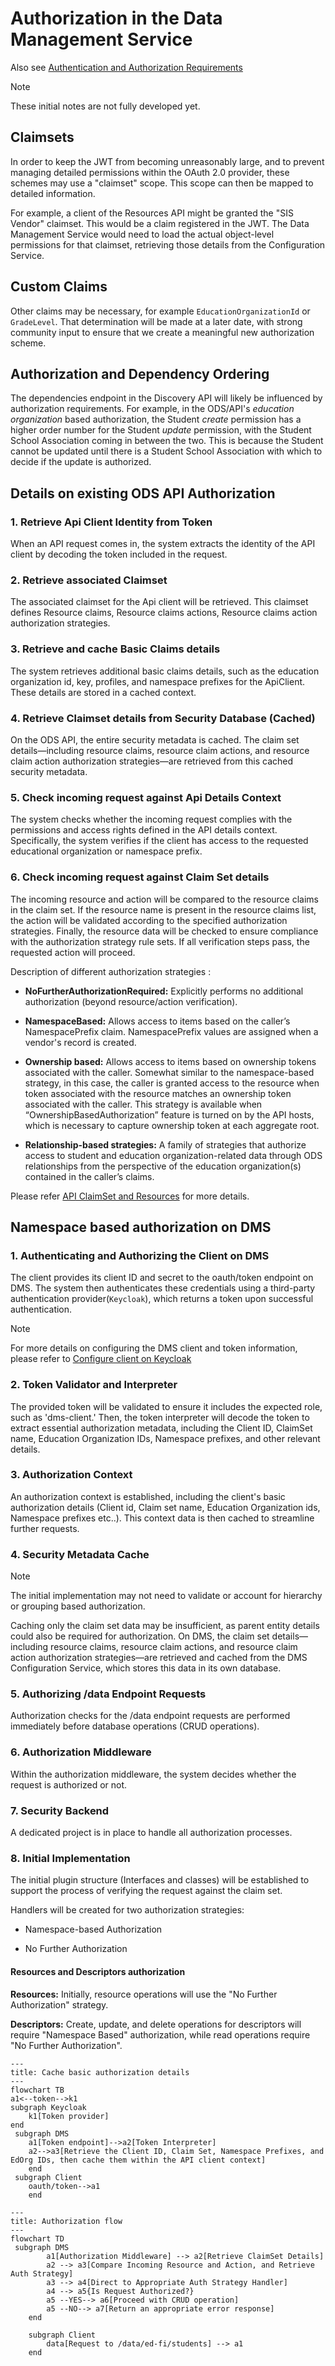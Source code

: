# Authorization in the Data Management Service

Also see [Authentication and Authorization Requirements](../AUTH.md)

> [!NOTE]
> These initial notes are not fully developed yet.

## Claimsets

In order to keep the JWT from becoming unreasonably large, and to prevent
managing detailed permissions within the OAuth 2.0 provider, these schemes may
use a "claimset" scope. This scope can then be mapped to detailed
information.

For example, a client of the Resources API might be granted the "SIS Vendor"
claimset. This would be a claim registered in the JWT. The Data Management
Service would need to load the actual object-level permissions for that
claimset, retrieving those details from the Configuration Service.

## Custom Claims

Other claims may be necessary, for example `EducationOrganizationId` or
`GradeLevel`. That determination will be made at a later date, with strong
community input to ensure that we create a meaningful new authorization scheme.

## Authorization and Dependency Ordering

The dependencies endpoint in the Discovery API will likely be influenced by
authorization requirements. For example, in the ODS/API's _education
organization_ based authorization, the Student _create_ permission has a higher
order number for the Student _update_ permission, with the Student School
Association coming in between the two. This is because the Student cannot be
updated until there is a Student School Association with which to decide if the
update is authorized.

## Details on existing ODS API Authorization

### 1. Retrieve Api Client Identity from Token

When an API request comes in, the system extracts the identity of the API client
by decoding the token included in the request.

### 2. Retrieve associated Claimset

The associated claimset for the Api client will be retrieved. This claimset
defines Resource claims, Resource claims actions, Resource claims action
authorization strategies.

### 3. Retrieve and cache Basic Claims details

The system retrieves additional basic claims details, such as the education
organization id, key, profiles, and namespace prefixes for the ApiClient. These
details are stored in a cached context.

### 4. Retrieve Claimset details from Security Database (Cached)

On the ODS API, the entire security metadata is cached. The claim set
details—including resource claims, resource claim actions, and resource claim
action authorization strategies—are retrieved from this cached security
metadata.

### 5. Check incoming request against Api Details Context

The system checks whether the incoming request complies with the permissions and
access rights defined in the API details context. Specifically, the system
verifies if the client has access to the requested educational organization or
namespace prefix.

### 6. Check incoming request against Claim Set details

The incoming resource and action will be compared to the resource claims in the
claim set. If the resource name is present in the resource claims list, the
action will be validated according to the specified authorization strategies.
Finally, the resource data will be checked to ensure compliance with the
authorization strategy rule sets. If all verification steps pass, the requested
action will proceed.

Description of different authorization strategies :

* **NoFurtherAuthorizationRequired:** Explicitly performs no additional
  authorization (beyond resource/action verification).

* **NamespaceBased:** Allows access to items based on the caller’s NamespacePrefix
  claim. NamespacePrefix values are assigned when a vendor's record is created.

* **Ownership based:** Allows access to items based on ownership tokens associated
  with the caller. Somewhat similar to the namespace-based strategy, in this
  case, the caller is granted access to the resource when token associated with
  the resource matches an ownership token associated with the caller. This
  strategy is available when “OwnershipBasedAuthorization” feature is turned on
  by the API hosts, which is necessary to capture ownership token at each
  aggregate root.

* **Relationship-based strategies:** A family of strategies that authorize access to
  student and education organization-related data through ODS relationships from
  the perspective of the education organization(s) contained in the caller’s
  claims.

Please refer [API ClaimSet and
Resources](https://edfi.atlassian.net/wiki/spaces/ODSAPIS3V61/pages/18810069/API+Claim+Sets+Resources)
for more details.

## Namespace based authorization on DMS

### 1. Authenticating and Authorizing the Client on DMS

The client provides its client ID and secret to the oauth/token endpoint on DMS.
The system then authenticates these credentials using a third-party
authentication provider(`Keycloak`), which returns a token upon successful
authentication.
> [!NOTE]
> For more details on configuring the DMS client and token information, please refer to [Configure client on Keycloak](https://github.com/Ed-Fi-Alliance-OSS/Data-Management-Service/blob/DMS-81/eng/docker-compose/KEYCLOAK-SETUP.md)

### 2. Token Validator and Interpreter

The provided token will be validated to ensure it includes the expected role,
such as 'dms-client.' Then, the token interpreter will decode the token to
extract essential authorization metadata, including the Client ID, ClaimSet
name, Education Organization IDs, Namespace prefixes, and other relevant
details.

### 3. Authorization Context

An authorization context is established, including the client's basic
authorization details (Client id, Claim set name, Education Organization ids,
Namespace prefixes etc..). This context data is then cached to streamline
further requests.

### 4. Security Metadata Cache

> [!NOTE]
> The initial implementation may not need to validate or account for hierarchy
> or grouping based authorization.

Caching only the claim set data may be insufficient, as parent entity details
could also be required for authorization. On DMS, the claim set
details—including resource claims, resource claim actions, and resource claim
action authorization strategies—are retrieved and cached from the DMS
Configuration Service, which stores this data in its own database.

### 5. Authorizing /data Endpoint Requests

Authorization checks for the /data endpoint requests are performed immediately
before database operations (CRUD operations).

### 6. Authorization Middleware

Within the authorization middleware, the system decides whether the request is
authorized or not.

### 7. Security Backend

A dedicated project is in place to handle all authorization processes.

### 8. Initial Implementation

The initial plugin structure (Interfaces and classes) will be established to
support the process of verifying the request against the claim set.

Handlers will be created for two authorization strategies:

* Namespace-based Authorization

* No Further Authorization

#### Resources and Descriptors authorization

**Resources:** Initially, resource operations will use the "No Further
Authorization" strategy.

**Descriptors:** Create, update, and delete operations for descriptors will
require "Namespace Based" authorization, while read operations require "No
Further Authorization".

```mermaid
---
title: Cache basic authorization details
---
flowchart TB
a1<--token-->k1
subgraph Keycloak
    k1[Token provider]
end
 subgraph DMS
    a1[Token endpoint]-->a2[Token Interpreter]
    a2-->a3[Retrieve the Client ID, Claim Set, Namespace Prefixes, and EdOrg IDs, then cache them within the API client context]
    end
 subgraph Client
    oauth/token-->a1
    end
```

```mermaid
---
title: Authorization flow
---
flowchart TD
 subgraph DMS
        a1[Authorization Middleware] --> a2[Retrieve ClaimSet Details]
        a2 --> a3[Compare Incoming Resource and Action, and Retrieve Auth Strategy]
        a3 --> a4[Direct to Appropriate Auth Strategy Handler]
        a4 --> a5{Is Request Authorized?}
        a5 --YES--> a6[Proceed with CRUD operation]
        a5 --NO--> a7[Return an appropriate error response]
    end

    subgraph Client
        data[Request to /data/ed-fi/students] --> a1
    end
```
